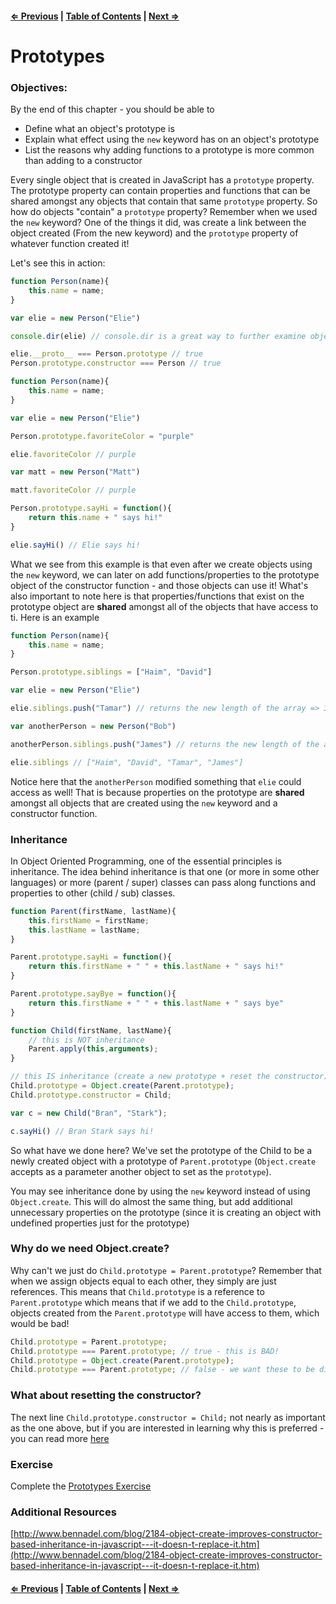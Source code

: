 #### [⇐ Previous](./06-constructor-functions.md) | [Table of Contents](./../readme.md) | [Next ⇒](./08-es2015.md)

# Prototypes

### Objectives:

By the end of this chapter - you should be able to

- Define what an object's prototype is
- Explain what effect using the `new` keyword has on an object's prototype
- List the reasons why adding functions to a prototype is more common than adding to a constructor

Every single object that is created in JavaScript has a `prototype` property. The prototype property can contain properties and functions that can be shared amongst any objects that contain that same `prototype` property. So how do objects "contain" a `prototype` property? Remember when we used the `new` keyword? One of the things it did, was create a link between the object created (From the new keyword) and the `prototype` property of whatever function created it!

Let's see this in action:

```javascript
function Person(name){
    this.name = name;
}

var elie = new Person("Elie")

console.dir(elie) // console.dir is a great way to further examine objects

elie.__proto__ === Person.prototype // true
Person.prototype.constructor === Person // true
```

```javascript
function Person(name){
    this.name = name;
}

var elie = new Person("Elie")

Person.prototype.favoriteColor = "purple"

elie.favoriteColor // purple

var matt = new Person("Matt")

matt.favoriteColor // purple

Person.prototype.sayHi = function(){
    return this.name + " says hi!"
}

elie.sayHi() // Elie says hi!
```

What we see from this example is that even after we create objects using the `new` keyword, we can later on add functions/properties to the prototype object of the constructor function - and those objects can use it! What's also important to note here is that properties/functions that exist on the prototype object are **shared** amongst all of the objects that have access to ti. Here is an example

```javascript
function Person(name){
    this.name = name;
}

Person.prototype.siblings = ["Haim", "David"]

var elie = new Person("Elie")

elie.siblings.push("Tamar") // returns the new length of the array => 3

var anotherPerson = new Person("Bob")

anotherPerson.siblings.push("James") // returns the new length of the array => 4

elie.siblings // ["Haim", "David", "Tamar", "James"]
```

Notice here that the `anotherPerson` modified something that `elie` could access as well! That is because properties on the prototype are **shared** amongst all objects that are created using the `new` keyword and a constructor function. 

### Inheritance

In Object Oriented Programming, one of the essential principles is inheritance. The idea behind inheritance is that one (or more in some other languages) or more (parent / super) classes can pass along functions and properties to other (child / sub) classes. 

```javascript
function Parent(firstName, lastName){
    this.firstName = firstName;
    this.lastName = lastName;
}

Parent.prototype.sayHi = function(){
    return this.firstName + " " + this.lastName + " says hi!" 
}

Parent.prototype.sayBye = function(){
    return this.firstName + " " + this.lastName + " says bye" 
}

function Child(firstName, lastName){
    // this is NOT inheritance
    Parent.apply(this,arguments);
}

// this IS inheritance (create a new prototype + reset the constructor)
Child.prototype = Object.create(Parent.prototype);
Child.prototype.constructor = Child;

var c = new Child("Bran", "Stark");

c.sayHi() // Bran Stark says hi!
```

So what have we done here? We've set the prototype of the Child to be a newly created object with a prototype of `Parent.prototype` (`Object.create` accepts as a parameter another object to set as the `prototype`).

You may see inheritance done by using the `new` keyword instead of using `Object.create`. This will do almost the same thing, but add additional unnecessary properties on the prototype (since it is creating an object with undefined properties just for the prototype)

### Why do we need Object.create?

Why can't we just do `Child.prototype = Parent.prototype`? Remember that when we assign objects equal to each other, they simply are just references. This means that `Child.prototype` is a reference to `Parent.prototype` which means that if we add to the `Child.prototype`, objects created from the `Parent.prototype` will have access to them, which would be bad!

```javascript
Child.prototype = Parent.prototype;
Child.prototype === Parent.prototype; // true - this is BAD!
Child.prototype = Object.create(Parent.prototype);
Child.prototype === Parent.prototype; // false - we want these to be different
```

### What about resetting the constructor?

The next line `Child.prototype.constructor = Child;` not nearly as important as the one above, but if you are interested in learning why this is preferred - you can read more [here](http://stackoverflow.com/questions/8453887/why-is-it-necessary-to-set-the-prototype-constructor)

### Exercise

Complete the [Prototypes Exercise](https://github.com/rithmschool/prework_exercises/tree/master/prototypes_exercise)

### Additional Resources

[http://www.bennadel.com/blog/2184-object-create-improves-constructor-based-inheritance-in-javascript---it-doesn-t-replace-it.htm](http://www.bennadel.com/blog/2184-object-create-improves-constructor-based-inheritance-in-javascript---it-doesn-t-replace-it.htm)

#### [⇐ Previous](./06-constructor-functions.md) | [Table of Contents](./../readme.md) | [Next ⇒](./08-es2015.md)